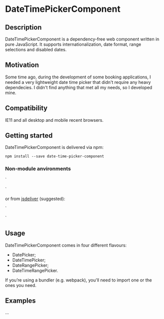 # DateTimePickerComponent

## Description
DateTimePickerComponent is a dependency-free web component written in pure JavaScript. It supports internationalization, date format, range selections and disabled dates.

## Motivation
Some time ago, during the development of some booking applications, I needed a very lightweight date time picker that didn't require any heavy dependecies. I didn't find anything that met all my needs, so I developed mine.

## Compatibility
IE11 and all desktop and mobile recent browsers.

## Getting started
DateTimePickerComponent is delivered via npm:

`npm install --save date-time-picker-component`

### Non-module anvironments
`<link href="local-path-to/date-time-picker-component.css" rel="stylesheet">
<script src="local-path-to/date-time-picker-component.js"></script>`

or from [jsdeliver](https://www.jsdelivr.com/) (suggested):

`<link href="https://cdn.jsdelivr.net/npm/date-time-picker-component/dist/date-time-picker-component.min.css" rel="stylesheet">
<script src="https://cdn.jsdelivr.net/npm/date-time-picker-component/dist/date-time-picker-component.min.js"></script>`

## Usage
DateTimePickerComponent comes in four different flavours:

- DatePicker;
- DateTimePicker;
- DateRangePicker;
- DateTimeRangePicker.

If you’re using a bundler (e.g. webpack), you'll need to import one or the ones you need.

## Examples
...

